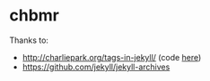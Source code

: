 # chbmr

Thanks to:

- http://charliepark.org/tags-in-jekyll/ (code [here](https://github.com/charliepark/charliepark.github.com))
- https://github.com/jekyll/jekyll-archives
